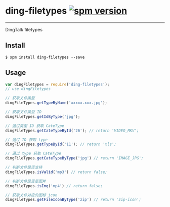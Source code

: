 # ding-filetypes [![spm version](http://spmjs.io/badge/ding-filetypes)](http://spmjs.io/package/ding-filetypes)

---

DingTalk filetypes 

## Install

```
$ spm install ding-filetypes --save
```

## Usage

```js
var dingFiletypes = require('ding-filetypes');
// use dingFiletypes

// 获取文件类型
dingFileTypes.getTypeByName('xxxxx.xxx.jpg');

// 获取文件类型 ID
dingFileTypes.getIdByType('jpg');

// 通过类型 ID 获取 CateType
dingFileTypes.getCateTypeById('26'); // return 'VIDEO_MKV';

// 通过 ID 获取 type
dingFileTypes.getTypeById('11'); // return 'xls';

// 通过 type 获取 CateType
dingFileTypes.getCateTypeByType('jpg') // return 'IMAGE_JPG';

// 判断文件是否支持
dingFileTypes.isValid('mp3') // return false;

// 判断文件是否是图片
dingFileTypes.isImg('mp4') // return false;

// 获取文件对应的图标 icon
dingFileTypes.getFileIconByType('zip') // return 'zip-icon';
```
